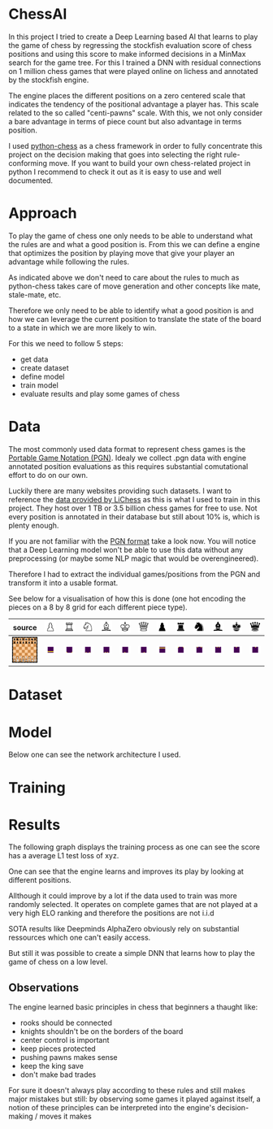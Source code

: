 # ChessAI

In this project I tried to create a Deep Learning based AI that learns to play the game of chess by regressing the stockfish evaluation score of chess positions and using this score to make informed decisions in a MinMax search for the game tree. For this I trained a DNN with residual connections on 1 million chess games that were played online on lichess and annotated by the stockfish engine.

The engine places the different positions on a zero centered scale that indicates the tendency of the positional advantage a player has. 
This scale related to the so called "centi-pawns" scale. With this, we not only consider a bare advantage in terms of piece count but also advantage in terms position.


I used [python-chess](https://python-chess.readthedocs.io/en/latest/) as a chess framework in order to fully concentrate this project on the decision making that goes into selecting the right rule-conforming move.
If you want to build your own chess-related project in python I recommend to check it out as it is easy to use and well documented.


# Approach

To play the game of chess one only needs to be able to understand what the rules are and what a good position is.
From this we can define a engine that optimizes the position by playing move that give your player an advantage while following the rules.

As indicated above we don't need to care about the rules to much as python-chess takes care of move generation and other concepts like mate, stale-mate, etc.

Therefore we only need to be able to identify what a good position is and how we can leverage the current position to translate the state of the board to a state in which we are more likely to win.

For this we need to follow 5 steps:

- get data
- create dataset
- define model
- train model
- evaluate results and play some games of chess

# Data

The most commonly used data format to represent chess games is the [Portable Game Notation (PGN)](https://en.wikipedia.org/wiki/Portable_Game_Notation). Idealy we collect .pgn data with engine annotated position evaluations as this requires substantial comutational effort to do on our own.

Luckily there are many websites providing such datasets. I want to reference the [data provided by LiChess](https://database.lichess.org/) as this is what I used to train in this project. They host over 1 TB or 3.5 billion chess games for free to use. 
Not every position is annotated in their database but still about 10% is, which is plenty enough.

If you are not familiar with the [PGN format](https://en.wikipedia.org/wiki/Portable_Game_Notation) take a look now.
You will notice that a Deep Learning model won't be able to use this data without any preprocessing (or maybe some NLP magic that would be overengineered).

Therefore I had to extract the individual games/positions from the PGN and transform it into a usable format.

See below for a visualisation of how this is done (one hot encoding the pieces on a 8 by 8 grid for each different piece type).

| source | <img src="./imgs/figs/white/pawn.svg"> | <img src="./imgs/figs/white/rook.svg"> | <img src="./imgs/figs/white/knight.svg"> | <img src="./imgs/figs/white/bishop.svg"> | <img src="./imgs/figs/white/king.svg"> | <img src="./imgs/figs/white/queen.svg"> |  <img src="./imgs/figs/black/pawn.svg"> | <img src="./imgs/figs/black/rook.svg"> | <img src="./imgs/figs/black/knight.svg"> | <img src="./imgs/figs/black/bishop.svg"> | <img src="./imgs/figs/black/king.svg"> | <img src="./imgs/figs/black/queen.svg"> |
|--|--|--|--|--|--|--|--|--|--|--|--|--|
| <img src="./imgs/figs/board.svg"> | <img src="./imgs/figs/white/pawn_map.svg"> | <img src="./imgs/figs/white/rook_map.svg"> | <img src="./imgs/figs/white/knight_map.svg"> | <img src="./imgs/figs/white/bishop_map.svg"> | <img src="./imgs/figs/white/king_map.svg"> | <img src="./imgs/figs/white/queen_map.svg"> | <img src="./imgs/figs/black/pawn_map.svg"> | <img src="./imgs/figs/black/rook_map.svg"> | <img src="./imgs/figs/black/knight_map.svg"> | <img src="./imgs/figs/black/bishop_map.svg"> | <img src="./imgs/figs/black/king_map.svg"> | <img src="./imgs/figs/black/queen_map.svg"> |


# Dataset

# Model

Below one can see the network architecture I used.

# Training

# Results

The following graph displays the training process as one can see the score has a average L1 test loss of xyz.


One can see that the engine learns and improves its play by looking at different positions.


Allthough it could improve by a lot if the data used to train was more randomly selected.
It operates on complete games that are not played at a very high ELO ranking and therefore the positions are not i.i.d

SOTA results like Deepminds AlphaZero obviously rely on substantial ressources which one can't easily access.

But still it was possible to create a simple DNN that learns how to play the game of chess on a low level.


## Observations

The engine learned basic principles in chess that beginners a thaught like:

- rooks should be connected
- knights shouldn't be on the borders of the board
- center control is important
- keep pieces protected
- pushing pawns makes sense
- keep the king save
- don't make bad trades

For sure it doesn't always play according to these rules and still makes major mistakes but still: by observing some games it played against itself, a notion of these principles can be interpreted into the engine's decision-making / moves it makes